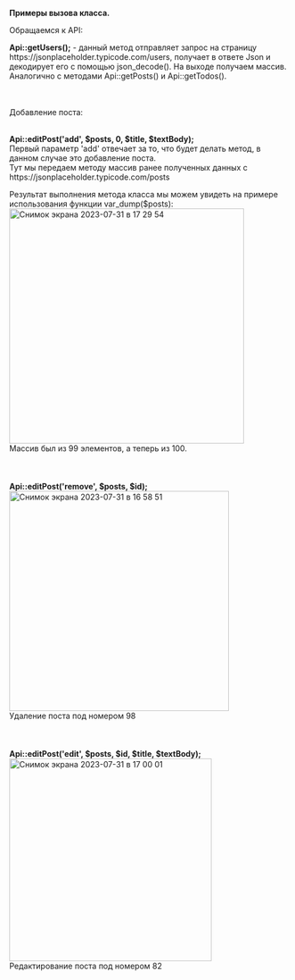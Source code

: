 <b>Примеры вызова класса.</b>

Обращаемся к API:
<p><b>Api::getUsers();</b> - данный метод отправляет запрос на страницу https://jsonplaceholder.typicode.com/users, 
получает в ответе Json и декодирует его с помощью json_decode(). На выходе получаем массив. 
Аналогично с методами Api::getPosts() и Api::getTodos().
</p>
<br>
<br>
Добавление поста:
<br>
<br>
<p><b>Api::editPost('add', $posts, 0, $title, $textBody);</b>
  <br>
Первый параметр 'add' отвечает за то, что будет делать метод, в данном случае это добавление поста.<br>
Тут мы передаем методу массив ранее полученных данных с https://jsonplaceholder.typicode.com/posts</p>


Результат выполнения метода класса мы можем увидеть на примере использования функции var_dump($posts):
<br>
<img width="421" alt="Снимок экрана 2023-07-31 в 17 29 54" src="https://github.com/username137/polis812/assets/98607874/dd614011-93ba-4125-9373-3430414b6816">
<br>
Массив был из 99 элементов, а теперь из 100.
<br>
<br>
<br>
<br>
<b>Api::editPost('remove', $posts, $id);</b>
<br>
<img width="394" alt="Снимок экрана 2023-07-31 в 16 58 51" src="https://github.com/username137/polis812/assets/98607874/563eec65-cd7b-43c4-9dd9-6b417a65b5b4">
<br>Удаление поста под номером 98
<br>
<br>
<br>
<br>
<b>Api::editPost('edit', $posts, $id, $title, $textBody);</b>
<br>
<img width="363" alt="Снимок экрана 2023-07-31 в 17 00 01" src="https://github.com/username137/polis812/assets/98607874/aab7059b-2ceb-49b8-8a0e-80a467de58ea">
<br>Редактирование поста под номером 82
